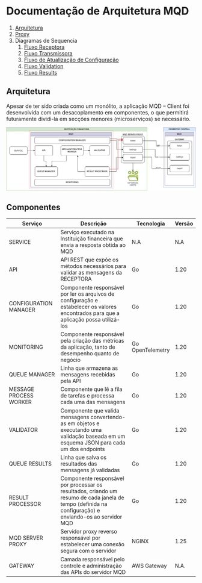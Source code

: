 # Documentação de Arquitetura MQD

1. [Arquitetura](#arquitetura)
1. [Proxy](./PROXY.md)
3. Diagramas de Sequencia
    1. [Fluxo Receptora](./FLUXO_RECEPTORA.md)
    2. [Fluxo Transmissora](./FLUXO_TRANSMISSORA.md)
    3. [Fluxo de Atualização de Configuração](./FLUXO_ATUALIZACAO_DE_CONFIGURACAO.md)
    4. [Fluxo Validation](./FLUXO_VALIDACAO.md)
    5. [Fluxo Results](./FLUXO_RESULTADOS.md)


## Arquitetura 

Apesar de ter sido criada como um monólito, a aplicação MQD – Client foi desenvolvida com um desacoplamento em componentes, o que permitirá futuramente dividi-la em secções menores (microserviços) se necessário.

![Imagem 1. Arquitetura](./desenhos/Architecture.png)

## Componentes

| Serviço | Descrição | Tecnologia | Versão |
|---|---|---|---|
| SERVICE | Serviço executado na Instituição financeira que envia a resposta obtida ao MQD | N.A | N.A |
| API | API REST que expõe os métodos necessários para validar as mensagens da RECEPTORA | Go | 1.20 |
| CONFIGURATION MANAGER | Componente responsável por ler os arquivos de configuração e estabelecer os valores encontrados para que a aplicação possa utilizá-los | Go | 1.20 |
| MONITORING | Componente responsável pela criação das métricas da aplicação, tanto de desempenho quanto de negócio | Go <br /> OpenTelemetry | 1.20 <br /> |
| QUEUE MANAGER | Linha que armazena as mensagens recebidas pela API | Go | 1.20 |
| MESSAGE PROCESS WORKER | Componente que lê a fila de tarefas e processa cada uma das mensagens | Go | 1.20 |
| VALIDATOR | Componente que valida mensagens convertendo-as em objetos e executando uma validação baseada em um esquema JSON para cada um dos endpoints | Go | 1.20 |
| QUEUE RESULTS |  Linha que salva os resultados das mensagens já validadas | Go | 1.20 |
| RESULT PROCESSOR | Componente responsável por processar os resultados, criando um resumo de cada janela de tempo (definida na configuração) e enviando-os ao servidor MQD | Go | 1.20 |
| MQD SERVER PROXY | Servidor proxy reverso responsável por estabelecer uma conexão segura com o servidor | NGINX | 1.25 |
| GATEWAY | Camada responsável pelo controle e administração das APIs do servidor MQD | AWS Gateway | N.A. |

